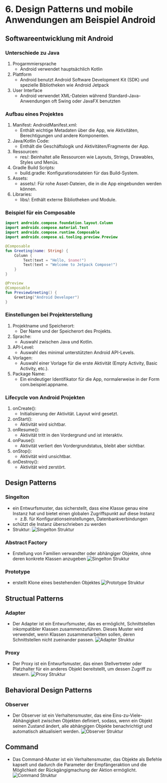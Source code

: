 # 6. Design Patterns und mobile Anwendungen am Beispiel Android
## Softwareentwicklung mit Android
### Unterschiede zu Java
1. Progarmmiersprache
    - Android verwendet hauptsächlich Kotlin
2. Plattform
    - Android benutzt Android Software Development Kit (SDK) und spezielle Bibliotheken wie Android Jetpack
3. User Interface
    - Android verwendet XML-Dateien während Standard-Java-Anwendungen oft Swing oder JavaFX benutzten
### Aufbau eines Projektes
1. Manifest:
AndroidManifest.xml: 
    - Enthält wichtige Metadaten über die App, wie Aktivitäten, Berechtigungen und andere Komponenten.
2. Java/Kotlin Code:
    - Enthält die Geschäftslogik und Aktivitäten/Fragmente der App.
3. Ressourcen:
    - res/: Beinhaltet alle Ressourcen wie Layouts, Strings, Drawables, Styles und Menüs.
4. Gradle Build Scripts:
    - build.gradle: Konfigurationsdateien für das Build-System.
5. Assets:
    - assets/: Für rohe Asset-Dateien, die in die App eingebunden werden können.
6. Libraries:
    - libs/: Enthält externe Bibliotheken und Module.
### Beispiel für ein Composable
```Kotlin
import androidx.compose.foundation.layout.Column
import androidx.compose.material.Text
import androidx.compose.runtime.Composable
import androidx.compose.ui.tooling.preview.Preview

@Composable
fun Greeting(name: String) {
    Column {
        Text(text = "Hello, $name!")
        Text(text = "Welcome to Jetpack Compose!")
    }
}

@Preview
@Composable
fun PreviewGreeting() {
    Greeting("Android Developer")
}
```
### Einstellungen bei Projekterstellung
1. Projektname und Speicherort: 
    - Der Name und der Speicherort des Projekts.
2. Sprache: 
    - Auswahl zwischen Java und Kotlin.
3. API-Level: 
    - Auswahl des minimal unterstützten Android API-Levels.
4. Vorlagen: 
    - Auswahl einer Vorlage für die erste Aktivität (Empty Activity, Basic Activity, etc.).
5. Package Name: 
    - Ein eindeutiger Identifikator für die App, normalerweise in der Form com.beispiel.appname.
### Lifecycle von Android Projekten
1. onCreate(): 
    - Initialisierung der Aktivität. Layout wird gesetzt.
2. onStart(): 
    - Aktivität wird sichtbar.
3. onResume(): 
    - Aktivität tritt in den Vordergrund und ist interaktiv.
4. onPause(): 
    - Aktivität verliert den Vordergrundstatus, bleibt aber sichtbar.
5. onStop(): 
    - Aktivität wird unsichtbar.
6. onDestroy(): 
    - Aktivität wird zerstört.
## Design Patterns
### Singelton
- ein Entwurfsmuster, das sicherstellt, dass eine Klasse genau eine Instanz hat und bietet einen globalen Zugriffspunkt auf diese Instanz
    - z.B. für Konfigurationseinstellungen, Datenbankverbindungen
- schützt die Instanz überschrieben zu werden
- Struktur:
![Singelton Struktur](img/Singelton.png)
### Abstract Factory
- Erstellung von Familien verwandter oder abhängiger Objekte, ohne deren konkrete Klassen anzugeben
![Singelton Struktur](img/AbstractFactory.png)
### Prototype
- erstellt Klone eines bestehenden Objektes
![Prototype Struktur](img/Prototype.png)
## Structual Patterns
### Adapter
- Der Adapter ist ein Entwurfsmuster, das es ermöglicht, Schnittstellen inkompatibler Klassen zusammenzuführen. Dieses Muster wird verwendet, wenn Klassen zusammenarbeiten sollen, deren Schnittstellen nicht zueinander passen.
![Adapter Struktur](img/Adapter.png)
### Proxy
- Der Proxy ist ein Entwurfsmuster, das einen Stellvertreter oder Platzhalter für ein anderes Objekt bereitstellt, um dessen Zugriff zu steuern.
![Proxy Struktur](img/Prototype.png)
## Behavioral Design Patterns
### Observer
- Der Observer ist ein Verhaltensmuster, das eine Eins-zu-Viele-Abhängigkeit zwischen Objekten definiert, sodass, wenn ein Objekt seinen Zustand ändert, alle abhängigen Objekte benachrichtigt und automatisch aktualisiert werden.
![Observer Struktur](img/Observer.png)
## Command
- Das Command-Muster ist ein Verhaltensmuster, das Objekte als Befehle kapselt und dadurch die Parameter der Empfängeraktion und die Möglichkeit der Rückgängigmachung der Aktion ermöglicht.
![Command Struktur](img/Command.png)